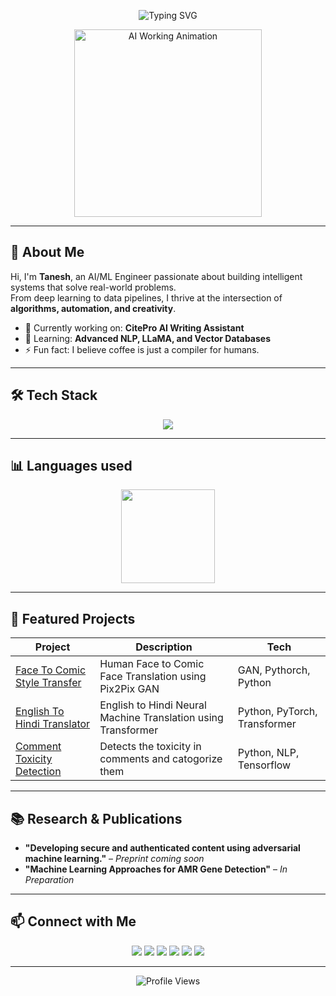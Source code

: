 <!-- Animated Typing SVG -->
<p align="center">
  <img src="https://readme-typing-svg.herokuapp.com?font=Fira+Code&pause=1000&center=true&width=500&lines=Hey+there!+%F0%9F%91%8B+I'm+Tanesh;AI+%26+ML+Engineer;Turning+Data+into+Intelligence;Building+Smart+%26+Scalable+Systems" alt="Typing SVG" />
</p>

<!-- Profile Banner GIF -->
<p align="center">
  <img src="https://media3.giphy.com/media/v1.Y2lkPTc5MGI3NjExbTZoeHc2b3RjaWE0d3N5MGp5MWZ0ODhodmFtYWFmOXV5amU5emlnMSZlcD12MV9pbnRlcm5hbF9naWZfYnlfaWQmY3Q9Zw/Y4ak9Ki2GZCbJxAnJD/giphy.gif" width="300" alt="AI Working Animation" />
</p>

---

## 🚀 About Me
Hi, I'm **Tanesh**, an AI/ML Engineer passionate about building intelligent systems that solve real-world problems.  
From deep learning to data pipelines, I thrive at the intersection of **algorithms, automation, and creativity**.

- 🔭 Currently working on: **CitePro AI Writing Assistant**
- 🌱 Learning: **Advanced NLP, LLaMA, and Vector Databases**
- ⚡ Fun fact: I believe coffee is just a compiler for humans.

---

## 🛠 Tech Stack
<p align="center">
  <img src="https://skillicons.dev/icons?i=python,pytorch,tensorflow,jupyter,numpy,pandas,mysql,mongodb,c,cpp,anaconda,git,linux,vscode" />
</p>

---

## 📊 Languages used
<p align="center">
  <img src="https://github-readme-stats.vercel.app/api/top-langs?username=TaneshG13&layout=compact&theme=tokyonight" height="150" />
</p>

---

## 🌟 Featured Projects
| Project | Description | Tech |
|---------|-------------|------|
| [Face To Comic Style Transfer](https://github.com/TaneshG13/Face-to-Comic-style-transfer-using-Pix2Pix-GAN) | Human Face to Comic Face Translation using Pix2Pix GAN | GAN, Pythorch, Python |
| [English To Hindi Translator](https://github.com/TaneshG13/English-to-Hindi-Translation-Using-Transformer) | English to Hindi Neural Machine Translation using Transformer | Python, PyTorch, Transformer |
| [Comment Toxicity Detection](https://github.com/TaneshG13/Comment-Toxicity-detection) | Detects the toxicity in comments and catogorize them | Python, NLP, Tensorflow |

---

## 📚 Research & Publications
- **"Developing secure and authenticated content using adversarial machine learning."** – *Preprint coming soon*
- **"Machine Learning Approaches for AMR Gene Detection"** – *In Preparation*

---

## 📫 Connect with Me
<p align="center">
  <a href="https://www.instagram.com/teee.13_/"><img src="https://img.shields.io/badge/Instagram-%23E4405F?style=for-the-badge&logo=instagram&logoColor=white"/></a>
  <a href="mailto:gujartanesh@gmail.com"><img src="https://img.shields.io/badge/Gmail-%23D14836?style=for-the-badge&logo=gmail&logoColor=white"/></a>
  <a href="https://www.linkedin.com/in/tanesh-gujar/"><img src="https://img.shields.io/badge/LinkedIn-%230A66C2?style=for-the-badge&logo=linkedin&logoColor=white"/></a>
  <a href="https://x.com/GujarTanesh"><img src="https://img.shields.io/badge/X-000000?style=for-the-badge&logo=x&logoColor=white"/></a>
  <a href="https://medium.com/@your_username"><img src="https://img.shields.io/badge/Medium-000000?style=for-the-badge&logo=medium&logoColor=white"/></a>
  <a href="https://taneshgujar.vercel.app"><img src="https://img.shields.io/badge/Website-4E9CAF?style=for-the-badge&logo=google-chrome&logoColor=white"/></a>
</p>

---

<p align="center">
  <img src="https://komarev.com/ghpvc/?username=TaneshG13&label=Profile%20Views&color=blueviolet&style=flat" alt="Profile Views"/>
</p>
